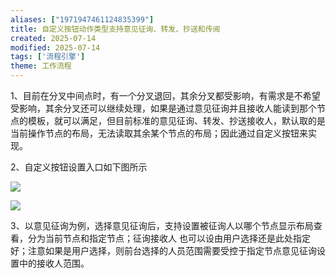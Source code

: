 ```yaml
---
aliases: ["1971947461124835399"]
title: 自定义按钮动作类型支持意见征询、转发、抄送和传阅
created: 2025-07-14
modified: 2025-07-14
tags: ['流程引擎']
theme: 工作流程
---
```


1、目前在分叉中间点时，有一个分叉退回，其余分叉都受影响，有需求是不希望受影响，其余分叉还可以继续处理，如果是通过意见征询并且接收人能读到那个节点的模板，就可以满足，但目前标准的意见征询、转发、抄送接收人，默认取的是当前操作节点的布局，无法读取其余某个节点的布局；因此通过自定义按钮来实现。

2、自定义按钮设置入口如下图所示

![](https://myhelpdoc.oss-cn-heyuan.aliyuncs.com/mdimages/014a17b69dfa03e773ec479568b94b8f.jpg)

![](https://myhelpdoc.oss-cn-heyuan.aliyuncs.com/mdimages/77552b2c3e0f90eab90731785c334d5c.jpg)

3、以意见征询为例，选择意见征询后，支持设置被征询人以哪个节点显示布局查看，分为当前节点和指定节点；征询接收人 也可以设由用户选择还是此处指定好；注意如果是用户选择，则前台选择的人员范围需要受控于指定节点意见征询设置中的接收人范围。


